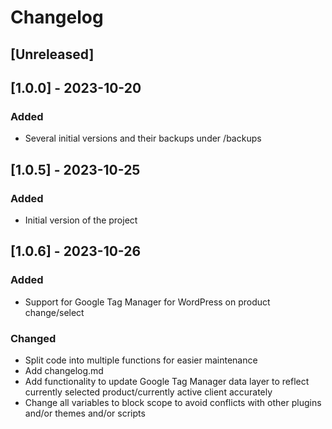 # Changelog

## [Unreleased]

## [1.0.0] - 2023-10-20

### Added

- Several initial versions and their backups under /backups

## [1.0.5] - 2023-10-25

### Added
- Initial version of the project

## [1.0.6] - 2023-10-26

### Added
- Support for Google Tag Manager for WordPress on product change/select

### Changed
- Split code into multiple functions for easier maintenance
- Add changelog.md
- Add functionality to update Google Tag Manager data layer to reflect currently selected product/currently active client accurately
- Change all variables to block scope to avoid conflicts with other plugins and/or themes and/or scripts